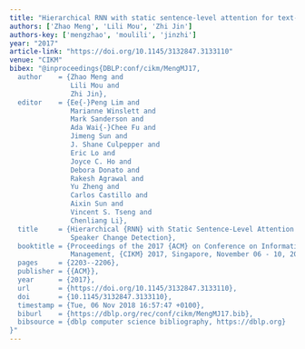 ```yaml
---
title: "Hierarchical RNN with static sentence-level attention for text-based speaker change detection"
authors: ['Zhao Meng', 'Lili Mou', 'Zhi Jin']
authors-key: ['mengzhao', 'moulili', 'jinzhi']
year: "2017"
article-link: "https://doi.org/10.1145/3132847.3133110"
venue: "CIKM"
bibex: "@inproceedings{DBLP:conf/cikm/MengMJ17,
  author    = {Zhao Meng and
               Lili Mou and
               Zhi Jin},
  editor    = {Ee{-}Peng Lim and
               Marianne Winslett and
               Mark Sanderson and
               Ada Wai{-}Chee Fu and
               Jimeng Sun and
               J. Shane Culpepper and
               Eric Lo and
               Joyce C. Ho and
               Debora Donato and
               Rakesh Agrawal and
               Yu Zheng and
               Carlos Castillo and
               Aixin Sun and
               Vincent S. Tseng and
               Chenliang Li},
  title     = {Hierarchical {RNN} with Static Sentence-Level Attention for Text-Based
               Speaker Change Detection},
  booktitle = {Proceedings of the 2017 {ACM} on Conference on Information and Knowledge
               Management, {CIKM} 2017, Singapore, November 06 - 10, 2017},
  pages     = {2203--2206},
  publisher = {{ACM}},
  year      = {2017},
  url       = {https://doi.org/10.1145/3132847.3133110},
  doi       = {10.1145/3132847.3133110},
  timestamp = {Tue, 06 Nov 2018 16:57:47 +0100},
  biburl    = {https://dblp.org/rec/conf/cikm/MengMJ17.bib},
  bibsource = {dblp computer science bibliography, https://dblp.org}
}"
---
```

